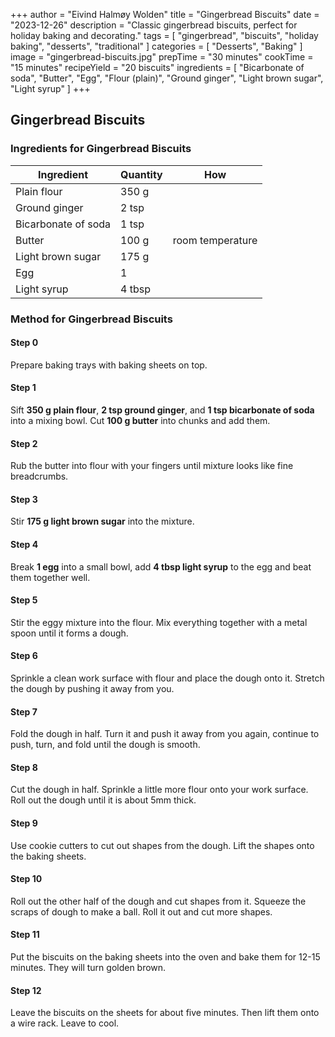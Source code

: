 +++
author = "Eivind Halmøy Wolden"
title = "Gingerbread Biscuits"
date = "2023-12-26"
description = "Classic gingerbread biscuits, perfect for holiday baking and decorating."
tags = [
    "gingerbread", "biscuits", "holiday baking", "desserts", "traditional"
]
categories = [
    "Desserts", "Baking"
]
image = "gingerbread-biscuits.jpg"
prepTime = "30 minutes"
cookTime = "15 minutes"
recipeYield = "20 biscuits"
ingredients = [ 
    "Bicarbonate of soda", 
    "Butter", 
    "Egg", 
    "Flour (plain)", 
    "Ground ginger", 
    "Light brown sugar", 
    "Light syrup"
]
+++

## Gingerbread Biscuits
### Ingredients for Gingerbread Biscuits
Ingredient | Quantity | How
---|---|---
Plain flour            | 350 g        | 
Ground ginger          | 2 tsp        | 
Bicarbonate of soda    | 1 tsp        | 
Butter                 | 100 g        | room temperature
Light brown sugar      | 175 g        | 
Egg                    | 1            | 
Light syrup            | 4 tbsp       | 

### Method for Gingerbread Biscuits
#### Step 0
Prepare baking trays with baking sheets on top.

#### Step 1
Sift **350 g plain flour**, **2 tsp ground ginger**, and **1 tsp bicarbonate of soda** into a mixing bowl. Cut **100 g butter** into chunks and add them.

#### Step 2
Rub the butter into flour with your fingers until mixture looks like fine breadcrumbs.

#### Step 3
Stir **175 g light brown sugar** into the mixture. 

#### Step 4
Break **1 egg** into a small bowl, add **4 tbsp light syrup** to the egg and beat them together well.

#### Step 5
Stir the eggy mixture into the flour. Mix everything together with a metal spoon until it forms a dough.

#### Step 6
Sprinkle a clean work surface with flour and place the dough onto it. Stretch the dough by pushing it away from you.

#### Step 7
Fold the dough in half. Turn it and push it away from you again, continue to push, turn, and fold until the dough is smooth.

#### Step 8
Cut the dough in half. Sprinkle a little more flour onto your work surface. Roll out the dough until it is about 5mm thick.

#### Step 9
Use cookie cutters to cut out shapes from the dough. Lift the shapes onto the baking sheets.

#### Step 10
Roll out the other half of the dough and cut shapes from it. Squeeze the scraps of dough to make a ball. Roll it out and cut more shapes.

#### Step 11
Put the biscuits on the baking sheets into the oven and bake them for 12-15 minutes. They will turn golden brown.

#### Step 12
Leave the biscuits on the sheets for about five minutes. Then lift them onto a wire rack. Leave to cool.
